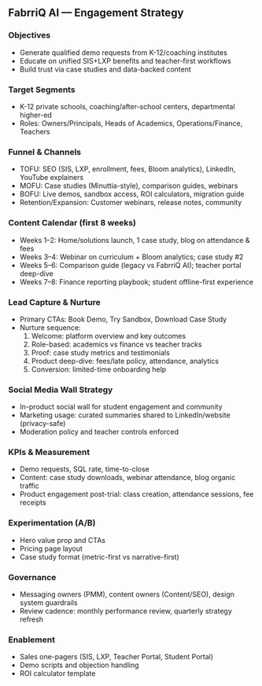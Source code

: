 ## FabrriQ AI — Engagement Strategy

### Objectives
- Generate qualified demo requests from K-12/coaching institutes
- Educate on unified SIS+LXP benefits and teacher-first workflows
- Build trust via case studies and data-backed content

### Target Segments
- K-12 private schools, coaching/after-school centers, departmental higher-ed
- Roles: Owners/Principals, Heads of Academics, Operations/Finance, Teachers

### Funnel & Channels
- TOFU: SEO (SIS, LXP, enrollment, fees, Bloom analytics), LinkedIn, YouTube explainers
- MOFU: Case studies (Minuttia-style), comparison guides, webinars
- BOFU: Live demos, sandbox access, ROI calculators, migration guide
- Retention/Expansion: Customer webinars, release notes, community

### Content Calendar (first 8 weeks)
- Weeks 1–2: Home/solutions launch, 1 case study, blog on attendance & fees
- Weeks 3–4: Webinar on curriculum + Bloom analytics; case study #2
- Weeks 5–6: Comparison guide (legacy vs FabrriQ AI); teacher portal deep-dive
- Weeks 7–8: Finance reporting playbook; student offline-first experience

### Lead Capture & Nurture
- Primary CTAs: Book Demo, Try Sandbox, Download Case Study
- Nurture sequence:
  1) Welcome: platform overview and key outcomes
  2) Role-based: academics vs finance vs teacher tracks
  3) Proof: case study metrics and testimonials
  4) Product deep-dive: fees/late policy, attendance, analytics
  5) Conversion: limited-time onboarding help

### Social Media Wall Strategy
- In-product social wall for student engagement and community
- Marketing usage: curated summaries shared to LinkedIn/website (privacy-safe)
- Moderation policy and teacher controls enforced

### KPIs & Measurement
- Demo requests, SQL rate, time-to-close
- Content: case study downloads, webinar attendance, blog organic traffic
- Product engagement post-trial: class creation, attendance sessions, fee receipts

### Experimentation (A/B)
- Hero value prop and CTAs
- Pricing page layout
- Case study format (metric-first vs narrative-first)

### Governance
- Messaging owners (PMM), content owners (Content/SEO), design system guardrails
- Review cadence: monthly performance review, quarterly strategy refresh

### Enablement
- Sales one-pagers (SIS, LXP, Teacher Portal, Student Portal)
- Demo scripts and objection handling
- ROI calculator template

